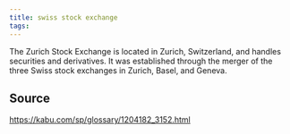 ```yaml
---
title: swiss stock exchange
tags: 
---
```


The Zurich Stock Exchange is located in Zurich, Switzerland, and handles securities and derivatives. It was established through the merger of the three Swiss stock exchanges in Zurich, Basel, and Geneva.

## Source
https://kabu.com/sp/glossary/1204182_3152.html